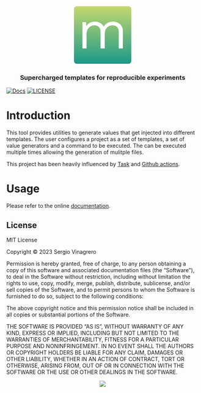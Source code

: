 <div align='center'>
<img src="./docs/img/logo.svg" width="150px">
<h3>Supercharged templates for reproducible experiments</h3>
</div>

[![Docs](https://img.shields.io/badge/docs-available-brightgreen.svg)](https://servinagrero.github.io/monaco)
[![LICENSE](https://img.shields.io/github/license/servinagrero/monaco)](./LICENSE)

# Introduction

This tool provides utilities to generate values that get injected into different templates. The user configures a project as a set of templates, a set of value generators and a command to be executed. The can be executed multiple times allowing the generation of mulitple files.

This project has been heavily influenced by [Task](https://taskfile.dev/) and [Github actions](https://docs.github.com/en/actions/using-workflows/workflow-syntax-for-github-actions).

# Usage

Please refer to the online [documentation](https://servinagrero.github.io/monaco).

## License

MIT License

Copyright © 2023 Sergio Vinagrero

Permission is hereby granted, free of charge, to any person obtaining a copy of this software and associated documentation files (the “Software”), to deal in the Software without restriction, including without limitation the rights to use, copy, modify, merge, publish, distribute, sublicense, and/or sell copies of the Software, and to permit persons to whom the Software is furnished to do so, subject to the following conditions:

The above copyright notice and this permission notice shall be included in all copies or substantial portions of the Software.

THE SOFTWARE IS PROVIDED “AS IS”, WITHOUT WARRANTY OF ANY KIND, EXPRESS OR IMPLIED, INCLUDING BUT NOT LIMITED TO THE WARRANTIES OF MERCHANTABILITY, FITNESS FOR A PARTICULAR PURPOSE AND NONINFRINGEMENT. IN NO EVENT SHALL THE AUTHORS OR COPYRIGHT HOLDERS BE LIABLE FOR ANY CLAIM, DAMAGES OR OTHER LIABILITY, WHETHER IN AN ACTION OF CONTRACT, TORT OR OTHERWISE, ARISING FROM, OUT OF OR IN CONNECTION WITH THE SOFTWARE OR THE USE OR OTHER DEALINGS IN THE SOFTWARE.

<div align='center'>
<a href="https://www.buymeacoffee.com/servinagrero"><img src="https://www.buymeacoffee.com/assets/img/custom_images/orange_img.png" width="150px"></a>
</div>
